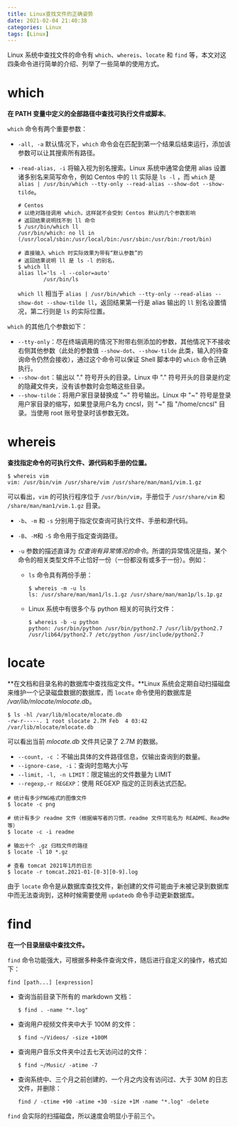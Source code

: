 ```yaml
---
title: Linux查找文件的正确姿势
date: 2021-02-04 21:40:38
categories: Linux
tags: [Linux]
---
```


Linux 系统中查找文件的命令有 `which`、`whereis`、`locate` 和 `find` 等，本文对这四条命令进行简单的介绍、列举了一些简单的使用方式。

<!--more-->

# which

**在 PATH 变量中定义的全部路径中查找可执行文件或脚本**。

`which` 命令有两个重要参数：

-   `-all, -a` 默认情况下，`which` 命令会在匹配到第一个结果后结束运行，添加该参数可以让其搜索所有路径。

-   `-read-alias, -i` 将输入视为别名搜索。Linux 系统中通常会使用 alias 设置诸多别名来简写命令，例如 Centos 中的 `ll` 实际是 `ls -l` ，而 `which` 是 `alias | /usr/bin/which --tty-only --read-alias --show-dot --show-tilde`。

    ```shell
    # Centos
    # 以绝对路径调用 which，这样就不会受到 Centos 默认的几个参数影响
    # 返回结果说明找不到 ll 命令
    $ /usr/bin/which ll
    /usr/bin/which: no ll in (/usr/local/sbin:/usr/local/bin:/usr/sbin:/usr/bin:/root/bin)
    
    # 直接输入 which 时实际效果为带有“默认参数”的
    # 返回结果说明 ll 是 ls -l 的别名，
    $ which ll
    alias ll='ls -l --color=auto'
            /usr/bin/ls
    ```

    `which ll` 相当于 `alias | /usr/bin/which --tty-only --read-alias --show-dot --show-tilde ll`，返回结果第一行是 alias 输出的 `ll` 别名设置情况，第二行则是 `ls` 的实际位置。

`which` 的其他几个参数如下：

-   `--tty-only`：尽在终端调用的情况下附带右侧添加的参数，其他情况下不接收右侧其他参数（此处的参数值 `--show-dot`、`--show-tilde` 此类，输入的待查询命令仍然会接收），通过这个命令可以保证 Shell 脚本中的 `which` 命令正确执行。
-   `--show-dot`：输出以 "." 符号开头的目录。Linux 中 "." 符号开头的目录是约定的隐藏文件夹，没有该参数时会忽略这些目录。
-   `--show-tilde`：将用户家目录替换成 "~" 符号输出。Linux 中 "~" 符号是登录用户家目录的缩写，如果登录用户名为 cncsl，则 "~" 指 "/home/cncsl" 目录。当使用 root 账号登录时该参数无效。

# whereis

**查找指定命令的可执行文件、源代码和手册的位置。**

```shell
$ whereis vim
vim: /usr/bin/vim /usr/share/vim /usr/share/man/man1/vim.1.gz
```

可以看出，`vim` 的可执行程序位于 `/usr/bin/vim`，手册位于 `/usr/share/vim` 和 `/share/man/man1/vim.1.gz` 目录。

-   `-b`、`-m` 和 `-s` 分别用于指定仅查询可执行文件、手册和源代码。

-   `-B`、`-M`和 `-S` 命令用于指定查询路径。

-   `-u` 参数的描述直译为 _仅查询有异常情况的命令_。所谓的异常情况是指，某个命令的相关类型文件不止恰好一份（一份都没有或多于一份）。例如：

    -   `ls` 命令具有两份手册：

        ```shell
        $ whereis -m -u ls
        ls: /usr/share/man/man1/ls.1.gz /usr/share/man/man1p/ls.1p.gz
        ```

    -   Linux 系统中有很多个与 python 相关的可执行文件：

        ```shell
        $ whereis -b -u python
        python: /usr/bin/python /usr/bin/python2.7 /usr/lib/python2.7 /usr/lib64/python2.7 /etc/python /usr/include/python2.7
        ```

# locate

**在文档和目录名称的数据库中查找指定文件。**Linux 系统会定期自动扫描磁盘来维护一个记录磁盘数据的数据库，而 `locate` 命令使用的数据库是 _/var/lib/mlocate/mlocate.db_。

```shell
$ ls -hl /var/lib/mlocate/mlocate.db
-rw-r-----. 1 root slocate 2.7M Feb  4 03:42 /var/lib/mlocate/mlocate.db
```

可以看出当前 _mlocate.db_ 文件共记录了 2.7M 的数据。

-   `--count, -c` ：不输出具体的文件路径信息，仅输出查询到的数量。
-   `--ignore-case, -i`：查询时忽略大小写
-   `--limit, -l, -n LIMIT`：限定输出的文件数量为 LIMIT
-   `--regexp,-r REGEXP`：使用 REGEXP 指定的正则表达式匹配。

```shell
# 统计有多少PNG格式的图像文件
$ locate -c png

# 统计有多少 readme 文件（根据编写者的习惯，readme 文件可能名为 README、ReadMe等）
$ locate -c -i readme

# 输出十个 .gz 归档文件的路径
$ locate -l 10 *.gz

# 查看 tomcat 2021年1月的日志
$ locate -r tomcat.2021-01-[0-3][0-9].log
```

由于 `locate` 命令是从数据库查找文件，新创建的文件可能由于未被记录到数据库中而无法查询到，这种时候需要使用 `updatedb` 命令手动更新数据库。

# find

**在一个目录层级中查找文件。**

`find` 命令功能强大，可根据多种条件查询文件，随后进行自定义的操作，格式如下：

```shell
find [path...] [expression]
```

-   查询当前目录下所有的 markdown 文档：

    ```shell
    $ find . -name "*.log"
    ```

-   查询用户视频文件夹中大于 100M 的文件：

    ```shell
    $ find ~/Videos/ -size +100M
    ```

-   查询用户音乐文件夹中过去七天访问过的文件：

    ```shell
    $ find ~/Music/ -atime -7
    ```

-   查询系统中、三个月之前创建的、一个月之内没有访问过、大于 30M 的日志文件，并删除：

    ```shell
    find / -ctime +90 -atime +30 -size +1M -name "*.log" -delete
    ```

`find` 会实际的扫描磁盘，所以速度会明显小于前三个。
